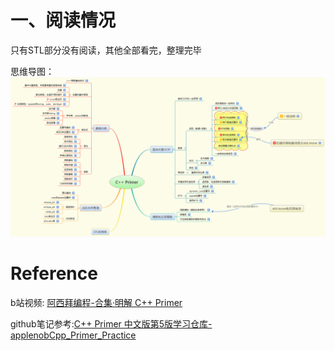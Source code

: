 # 一、阅读情况
只有STL部分没有阅读，其他全部看完，整理完毕

思维导图：![这是图片](./data/cpp-primer.png "Magic Gardens")





# Reference
b站视频: [阿西拜编程-合集·明解 C++ Primer](https://space.bilibili.com/412587130/channel/collectiondetail?sid=303422)

github笔记参考:[C++ Primer 中文版第5版学习仓库-applenobCpp_Primer_Practice](https://github.com/applenob/Cpp_Primer_Practice)
